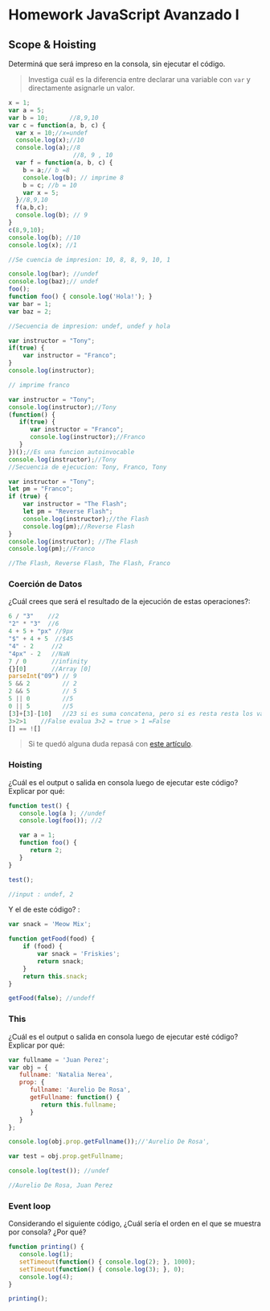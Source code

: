 
# Homework JavaScript Avanzado I

## Scope & Hoisting

Determiná que será impreso en la consola, sin ejecutar el código.

> Investiga cuál es la diferencia entre declarar una variable con `var` y directamente asignarle un valor.


```javascript
x = 1;
var a = 5;
var b = 10;      //8,9,10
var c = function(a, b, c) {
  var x = 10;//x=undef
  console.log(x);//10
  console.log(a);//8
                  //8, 9 , 10
  var f = function(a, b, c) {
    b = a;// b =8
    console.log(b); // imprime 8
    b = c; //b = 10
    var x = 5;
  }//8,9,10
  f(a,b,c);
  console.log(b); // 9
}
c(8,9,10);
console.log(b); //10
console.log(x); //1

//Se cuencia de impresion: 10, 8, 8, 9, 10, 1
```

```javascript
console.log(bar); //undef
console.log(baz);// undef
foo();
function foo() { console.log('Hola!'); }
var bar = 1;
var baz = 2;

//Secuencia de impresion: undef, undef y hola
```

```javascript
var instructor = "Tony";
if(true) {
    var instructor = "Franco";
}
console.log(instructor);

// imprime franco
```

```javascript
var instructor = "Tony";
console.log(instructor);//Tony
(function() {
   if(true) {
      var instructor = "Franco";
      console.log(instructor);//Franco
   }
})();//Es una funcion autoinvocable
console.log(instructor);//Tony
//Secuencia de ejecucion: Tony, Franco, Tony
```

```javascript
var instructor = "Tony";
let pm = "Franco";
if (true) {
    var instructor = "The Flash";
    let pm = "Reverse Flash";
    console.log(instructor);//the Flash
    console.log(pm);//Reverse Flash
}
console.log(instructor); //The Flash
console.log(pm);//Franco

//The Flash, Reverse Flash, The Flash, Franco
```
### Coerción de Datos

¿Cuál crees que será el resultado de la ejecución de estas operaciones?:

```javascript
6 / "3"    //2
"2" * "3"  //6
4 + 5 + "px" //9px
"$" + 4 + 5  //$45
"4" - 2     //2
"4px" - 2   //NaN
7 / 0       //infinity
{}[0]       //Array [0]
parseInt("09") // 9
5 && 2         // 2
2 && 5         // 5
5 || 0         //5
0 || 5         //5
[3]+[3]-[10]   //23 si es suma concatena, pero si es resta resta los valores
3>2>1    //False evalua 3>2 = true > 1 =False
[] == ![]
```

> Si te quedó alguna duda repasá con [este artículo](http://javascript.info/tutorial/object-conversion).


### Hoisting

¿Cuál es el output o salida en consola luego de ejecutar este código? Explicar por qué:

```javascript
function test() {
   console.log(a ); //undef
   console.log(foo()); //2

   var a = 1;
   function foo() {
      return 2;
   }
}

test();

//input : undef, 2
```

Y el de este código? :

```javascript
var snack = 'Meow Mix'; 

function getFood(food) {
    if (food) {
        var snack = 'Friskies';
        return snack;
    }
    return this.snack;
}

getFood(false); //undeff
```


### This

¿Cuál es el output o salida en consola luego de ejecutar esté código? Explicar por qué:

```javascript
var fullname = 'Juan Perez';
var obj = {
   fullname: 'Natalia Nerea',
   prop: {
      fullname: 'Aurelio De Rosa',
      getFullname: function() {
         return this.fullname;
      }
   }
};

console.log(obj.prop.getFullname());//'Aurelio De Rosa',

var test = obj.prop.getFullname;

console.log(test()); //undef

//Aurelio De Rosa, Juan Perez
```

### Event loop

Considerando el siguiente código, ¿Cuál sería el orden en el que se muestra por consola? ¿Por qué?

```javascript
function printing() {
   console.log(1);
   setTimeout(function() { console.log(2); }, 1000);
   setTimeout(function() { console.log(3); }, 0);
   console.log(4);
}

printing();
```
